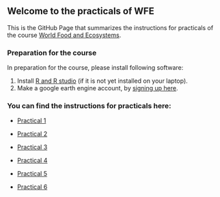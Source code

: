 
## Welcome to the practicals of WFE

This is the GitHub Page that summarizes the instructions for practicals of the course  [World Food and Ecosystems](https://canvas.uva.nl/courses/46220).


### Preparation for the course

In preparation for the course, please install following software: 
1. Install [R and R studio](http://cran.rstudio.com/) (if it is not yet installed on your laptop).
2. Make a google earth engine account, by [signing up here](https://signup.earthengine.google.com/#!/). 

### You can find the instructions for practicals here: 
- [Practical 1](https://cagecode.github.io/World-Food-Ecosystems/practical1/intro.html)

- [Practical 2](-https://cagecode.github.io/World-Food-Ecosystems/practical2/intro.html)

- [Practical 3](https://cagecode.github.io/World-Food-Ecosystems/practical3/intro.html)

- [Practical 4](https://cagecode.github.io/World-Food-Ecosystems/practical4/intro.html)

- [Practical 5](https://cagecode.github.io/World-Food-Ecosystems/practical5/intro.html)

- [Practical 6](https://cagecode.github.io/World-Food-Ecosystems/practical6/intro.html)
